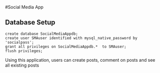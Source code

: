 #Social Media App


## Database Setup

```mysql
create database SocialMediaAppdb;
create user SMAuser identified with mysql_native_password by 'socialpass';
grant all privileges on SocialMediaAppdb.*  to SMAuser;
flush privileges;
```

Using this application, users can create posts, comment on posts and see all existing posts
